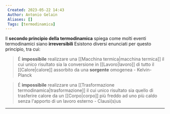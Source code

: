```yaml
---
 Created: 2023-05-22 14:43
 Author: Antonio Gelain
 Aliases: []
 Tags: [termodinamica]
---
```


Il **secondo principio della termodinamica** spiega come molti eventi termodinamici siano **irreversibili**
Esistono diversi enunciati per questo principio, tra cui:
> É **impossibile** realizzare una [[Macchina termica|macchina termica]] il cui unico risultato sia la conversione in [[Lavoro|lavoro]] di tutto il [[Calore|calore]] assorbito da una **sorgente** omogenea 
> \- Kelvin-Planck

> É **impossibile** realizzare una [[Trasformazione termodinamica|trasformazione]] il cui unico risultato sia quello di trasferire calore da un [[Corpo|corpo]] più freddo ad uno più caldo senza l'apporto di un lavoro esterno
> \- Clausi(s)us

---

